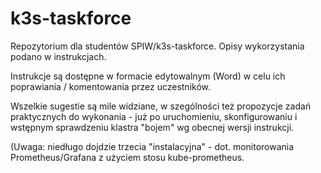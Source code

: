 # k3s-taskforce

Repozytorium dla studentów SPIW/k3s-taskforce. Opisy wykorzystania podano w instrukcjach.

Instrukcje są dostępne w formacie edytowalnym (Word) w celu ich poprawiania / komentowania przez uczestników.

Wszelkie sugestie są mile widziane, w szególności też propozycje zadań praktycznych do wykonania - już po uruchomieniu, skonfigurowaniu i wstępnym sprawdzeniu klastra "bojem" wg obecnej wersji instrukcji.

(Uwaga: niedługo dojdzie trzecia "instalacyjna" - dot. monitorowania Prometheus/Grafana z użyciem stosu kube-prometheus.
